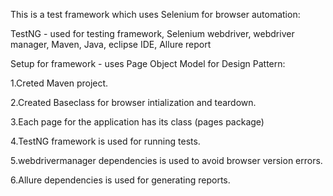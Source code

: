 This is a test framework which uses Selenium for browser automation:

TestNG - used for testing framework,
Selenium webdriver,
webdriver manager,
Maven,
Java,
eclipse IDE,
Allure report

Setup for framework - uses Page Object Model for Design Pattern:

1.Creted Maven project.

2.Created Baseclass for browser intialization and teardown.

3.Each page for the application has its class (pages package)

4.TestNG framework is used for running tests.

5.webdrivermanager dependencies is used to avoid browser version errors.

6.Allure dependencies is used for generating reports.

